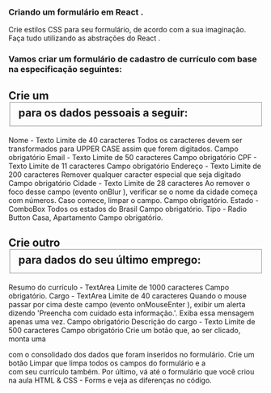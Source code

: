 ### Criando um formulário em React .

Crie estilos CSS para seu formulário, de acordo com a sua imaginação.
Faça tudo utilizando as abstrações do React .

### Vamos criar um formulário de cadastro de currículo com base na especificação seguintes:

## Crie um <fieldset> para os dados pessoais a seguir:
Nome - Texto
Limite de 40 caracteres
Todos os caracteres devem ser transformados para UPPER CASE assim que forem digitados.
Campo obrigatório
Email - Texto
Limite de 50 caracteres
Campo obrigatório
CPF - Texto
Limite de 11 caracteres
Campo obrigatório
Endereço - Texto
Limite de 200 caracteres
Remover qualquer caracter especial que seja digitado
Campo obrigatório
Cidade - Texto
Limite de 28 caracteres
Ao remover o foco desse campo (evento onBlur ), verificar se o nome da cidade começa com números. Caso comece, limpar o campo.
Campo obrigatório.
Estado - ComboBox
Todos os estados do Brasil
Campo obrigatório.
Tipo - Radio Button
Casa, Apartamento
Campo obrigatório.

## Crie outro <fieldset> para dados do seu último emprego:
Resumo do currículo - TextArea
Limite de 1000 caracteres
Campo obrigatório.
Cargo - TextArea
Limite de 40 caracteres
Quando o mouse passar por cima deste campo (evento onMouseEnter ), exibir um alerta dizendo 'Preencha com cuidado esta informação.'. Exiba essa mensagem apenas uma vez.
Campo obrigatório
Descrição do cargo - Texto
Limite de 500 caracteres
Campo obrigatório
Crie um botão que, ao ser clicado, monta uma <div> com o consolidado dos dados que foram inseridos no formulário.
Crie um botão Limpar que limpa todos os campos do formulário e a <div> com seu currículo também.
Por último, vá até o formulário que você criou na aula HTML & CSS - Forms e veja as diferenças no código.